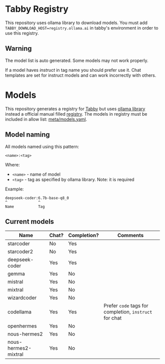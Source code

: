# Tabby Registry

This repository uses ollama library to download models. You must add `TABBY_DOWNLOAD_HOST=registry.ollama.ai` in tabby's environment in order to use this registry. 

## Warning

The model list is auto generated. Some models may not work properly.

If a model haves _instruct_ in tag name you should prefer use it. Chat templates are set for instruct models and can work incorrectly with others.

# Models

This repository generates a registry for [Tabby](https://github.com/TabbyML/tabby) but uses [ollama library](https://ollama.com/library) instead a official manual filled [registry](https://github.com/TabbyML/registry-tabby). The models in registry must be included in allow list: [meta/models.yaml](meta/models.yaml).

## Model naming
All models named using this pattern:

    <name>:<tag>

Where:
  * `<name>` - name of model
  * `<tag>` - tag as specified by ollama library. Note: it is required

Example:

    deepseek-coder:6.7b-base-q8_0
    ^              ^
    Name           Tag

## Current models

| Name                         | Chat? | Completion? | Comments                                                          |
|------------------------------|-------|-------------|-------------------------------------------------------------------|
| starcoder                    | No    | Yes         |                                                                   |
| starcoder2                   | No    | Yes         |                                                                   |
| deepseek-coder               | Yes   | Yes         |                                                                   |
| gemma                        | Yes   | No          |                                                                   |
| mistral                      | Yes   | No          |                                                                   |
| mixtral                      | Yes   | No          |                                                                   |
| wizardcoder                  | Yes   | No          |                                                                   |
| codellama                    | Yes   | Yes         | Prefer `code` tags for completion, `instruct` for chat            |
| openhermes                   | Yes   | No          |                                                                   |
| nous-hermes2                 | Yes   | No          |                                                                   |
| nous-hermes2-mixtral         | Yes   | No          |                                                                   |

